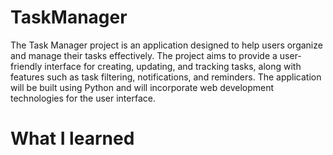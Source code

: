 # TaskManager
The Task Manager project is an application designed to help users organize and manage their tasks effectively. The project aims to provide a user-friendly interface for creating, updating, and tracking tasks, along with features such as task filtering, notifications, and reminders. The application will be built using Python and will incorporate web development technologies for the user interface.
# What I learned
